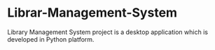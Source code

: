 # Librar-Management-System
Library Management System project is a desktop application which is developed in Python platform.
